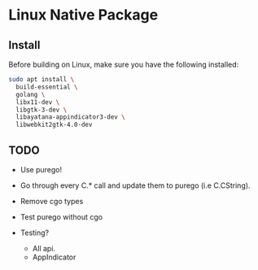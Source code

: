 # Linux Native Package

## Install

Before building on Linux, make sure you have the following installed:

```bash
sudo apt install \
  build-essential \
  golang \
  libx11-dev \
  libgtk-3-dev \
  libayatana-appindicator3-dev \
  libwebkit2gtk-4.0-dev
```

## TODO

- Use purego!
- Go through every C.* call and update them to purego (i.e C.CString).
- Remove cgo types
- Test purego without cgo

- Testing?
  - All api.
  - AppIndicator
